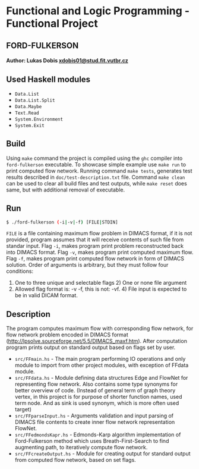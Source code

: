 # Functional and Logic Programming - Functional Project
## FORD-FULKERSON

#### Author: Lukas Dobis <xdobis01@stud.fit.vutbr.cz>

## Used Haskell modules
- `Data.List`
- `Data.List.Split`
- `Data.Maybe`
- `Text.Read`
- `System.Environment`
- `System.Exit`

## Build
Using `make` command the project is compiled using the `ghc` compiler
into `ford-fulkerson` executable. To showcase simple example use `make run`
to print computed flow network. Running command `make tests`, generates
test results described in `doc/test-description.txt` file.
Command `make clean` can be used to clear all build files and test outputs, 
while `make reset` does same, but with additional removal of executable.

## Run

```bash
$ ./ford-fulkerson (-i|-v|-f) [FILE|STDIN]
```
`FILE` is a file containing maximum flow problem in DIMACS format, if it is
not provided, program assumes that it will receive contents of such file 
from standar input. Flag `-i`, makes program print problem reconstructed 
back into DIMACS format. Flag `-v`, makes program print computed maximum flow.
Flag `-f`, makes program print computed flow network in form of DIMACS solution.
Order of arguments is arbitrary, but they must follow four conditions:
1) One to three unique and selectable flags 2) One or none file argument
3) Allowed flag format is: -v -f, this is not: -vf. 4) File input is expected to 
be in valid DICAM format.

## Description
The program computes maximum flow with corresponding flow network, for flow network 
problem encoded in DIMACS format (http://lpsolve.sourceforge.net/5.5/DIMACS_maxf.htm). 
After computation program prints output on standard output based on flags set by user.

- `src/FFmain.hs` - The main program performing IO operations and only module to
                    import from other project modules, with exception of FFdata module.
- `src/FFdata.hs` - Module defining data structures Edge and FlowNet for representing
                    flow network. Also contains some type synonyms for better overview
                    of code. (Instead of general term of graph theory vertex, in this 
                    project is for purpose of shorter function names, used term node. And
                    as sink is used synonym, which is more often used target)
- `src/FFparseInput.hs` - Arguments validation and input parsing of DIMACS file contents 
                          to create inner flow network representation FlowNet.
- `src/FFedmondsKapr.hs` - Edmonds-Karp algorithm implementation of Ford-Fulkerson method
                           which uses Breath-First-Search to find augmenting path, to 
                           iteratively compute flow network.
- `src/FFcreateOutput.hs` - Module for creating output for standard output from computed
                            flow network, based on set flags.
